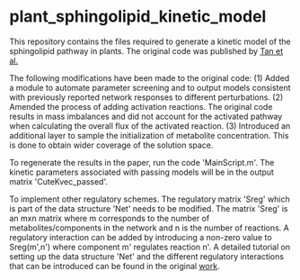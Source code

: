 # plant_sphingolipid_kinetic_model

This repository contains the files required to generate a kinetic model of the sphingolipid pathway in plants. The original code was published by [Tan et al.](https://www.sciencedirect.com/science/article/abs/pii/S1096717610000996) 

The following modifications have been made to the original code:
(1) Added a module to automate parameter screening and to output models consistent with previously reported network responses to different perturbations.
(2) Amended the process of adding activation reactions. The original code results in mass imbalances and did not account for the activated pathway when calculating the overall flux of the activated reaction.
(3) Introduced an additional layer to sample the initialization of metabolite concentration. This is done to obtain wider coverage of the solution space.

To regenerate the results in the paper, run the code 'MainScript.m'. The kinetic parameters associated with passing models will be in the output matrix 'CuteKvec_passed'. 

To implement other regulatory schemes. The regulatory matrix 'Sreg' which is part of the data structure 'Net' needs to be modified. The matrix 'Sreg' is an mxn matrix where m corresponds to the number of metabolites/components in the network and n is the number of reactions. A regulatory interaction can be added by introducing a non-zero value to Sreg(m',n') where component m' regulates reaction n'. A detailed tutorial on setting up the data structure 'Net' and the different regulatory interactions that can be introduced can be found in the original [work](http://www.seas.ucla.edu/~liaoj/download/Matlab%20module%20for%20the%20web.zip). 
